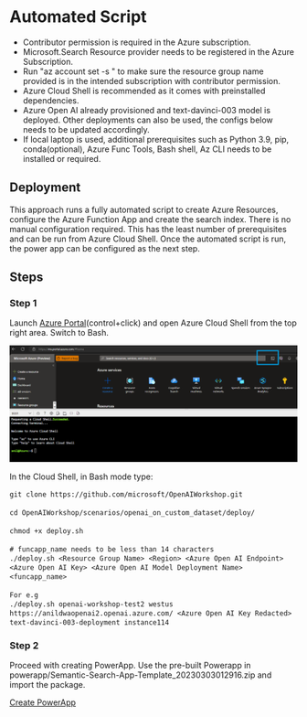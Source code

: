 # Automated Script

* Contributor permission is required in the Azure subscription.
* Microsoft.Search Resource provider needs to be registered in the Azure Subscription. 
* Run "az account set -s <subscription id>" to make sure the resource group name provided is in the intended subscription with contributor permission.
* Azure Cloud Shell is recommended as it comes with preinstalled dependencies. 
* Azure Open AI already provisioned and text-davinci-003 model is deployed. Other deployments can also be used, the configs below needs to be updated accordingly.  
* If local laptop is used, additional prerequisites such as Python 3.9, pip, conda(optional), Azure Func Tools, Bash shell, Az CLI needs to be installed or required. 


## Deployment

This approach runs a fully automated script to create Azure Resources, configure the Azure Function App and create the search index. There is no manual configuration required. This has the least number of prerequisites and can be run from Azure Cloud Shell. 
Once the automated script is run, the power app can be configured as the next step. 


## Steps

### Step 1
Launch [Azure Portal](https://portal.azure.com)(control+click) and open Azure Cloud Shell from the top right area. Switch to Bash.

![Azure Cloud Shell](../../documents/media/AzureCloudShell.png)

In the Cloud Shell, in Bash mode type:

    git clone https://github.com/microsoft/OpenAIWorkshop.git

    cd OpenAIWorkshop/scenarios/openai_on_custom_dataset/deploy/

    chmod +x deploy.sh
    
    # funcapp_name needs to be less than 14 characters
    ./deploy.sh <Resource Group Name> <Region> <Azure Open AI Endpoint> <Azure Open AI Key> <Azure Open AI Model Deployment Name> <funcapp_name>

    For e.g 
    ./deploy.sh openai-workshop-test2 westus  https://anildwaopenai2.openai.azure.com/ <Azure Open AI Key Redacted> text-davinci-003-deployment instance114



### Step 2
Proceed with creating PowerApp. Use the pre-built Powerapp in powerapp/Semantic-Search-App-Template_20230303012916.zip and import the package.

[Create PowerApp](PowerApp.md)
